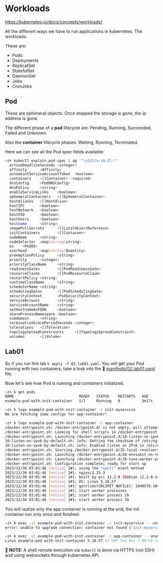 # Workloads
https://kubernetes.io/docs/concepts/workloads/

All the different ways we have to run applications in kubernetes. The workloads.

These are:
- Pods
- Deployments
- ReplicatSet
- StatefulSet
- DaemonSet
- Jobs
- CronJobs

## Pod
These are ephimeral objects. Once stopped the storage is gone, the ip address is gone.

The different phase of a **pod** lifecycle are: Pending, Running, Succeeded, Failed and Unknown.

Also the **container** lifecycle phases: Waiting, Running, Terminated.

Here we can see all the Pod spec fields available:
```bash
~z➤ kubectl explain pod.spec | ag '^\s{2}[a-zA-Z].*'
  activeDeadlineSeconds <integer>
  affinity      <Affinity>
  automountServiceAccountToken  <boolean>
  containers    <[]Container> -required-
  dnsConfig     <PodDNSConfig>
  dnsPolicy     <string>
  enableServiceLinks    <boolean>
  ephemeralContainers   <[]EphemeralContainer>
  hostAliases   <[]HostAlias>
  hostIPC       <boolean>
  hostNetwork   <boolean>
  hostPID       <boolean>
  hostUsers     <boolean>
  hostname      <string>
  imagePullSecrets      <[]LocalObjectReference>
  initContainers        <[]Container>
  nodeName      <string>
  nodeSelector  <map[string]string>
  os    <PodOS>
  overhead      <map[string]Quantity>
  preemptionPolicy      <string>
  priority      <integer>
  priorityClassName     <string>
  readinessGates        <[]PodReadinessGate>
  resourceClaims        <[]PodResourceClaim>
  restartPolicy <string>
  runtimeClassName      <string>
  schedulerName <string>
  schedulingGates       <[]PodSchedulingGate>
  securityContext       <PodSecurityContext>
  serviceAccount        <string>
  serviceAccountName    <string>
  setHostnameAsFQDN     <boolean>
  shareProcessNamespace <boolean>
  subdomain     <string>
  terminationGracePeriodSeconds <integer>
  tolerations   <[]Toleration>
  topologySpreadConstraints     <[]TopologySpreadConstraint>
  volumes       <[]Volume>
```

## Lab01
So if you run this lab `k apply -f 02.lab01.yaml`. You will get your Pod running with two containers, take a look into the :link: [manifests/02.lab01.yaml](manifests/02.lab01.yaml) file.

Now let's see how Pod is running and containers initialized.
```bash
~z➤ k get pods
NAME                              READY   STATUS    RESTARTS   AGE
example-pod-with-init-container   1/1     Running   0          3m17s

~z➤ k logs example-pod-with-init-container -c init-myservice
We are fetching some configs for app-container!

~z➤ k logs example-pod-with-init-container -c app-container
/docker-entrypoint.sh: /docker-entrypoint.d/ is not empty, will attempt to perform configuration
/docker-entrypoint.sh: Looking for shell scripts in /docker-entrypoint.d/
/docker-entrypoint.sh: Launching /docker-entrypoint.d/10-listen-on-ipv6-by-default.sh
10-listen-on-ipv6-by-default.sh: info: Getting the checksum of /etc/nginx/conf.d/default.conf
10-listen-on-ipv6-by-default.sh: info: Enabled listen on IPv6 in /etc/nginx/conf.d/default.conf
/docker-entrypoint.sh: Sourcing /docker-entrypoint.d/15-local-resolvers.envsh
/docker-entrypoint.sh: Launching /docker-entrypoint.d/20-envsubst-on-templates.sh
/docker-entrypoint.sh: Launching /docker-entrypoint.d/30-tune-worker-processes.sh
/docker-entrypoint.sh: Configuration complete; ready for start up
2023/12/30 03:01:46 [notice] 1#1: using the "epoll" event method
2023/12/30 03:01:46 [notice] 1#1: nginx/1.25.3
2023/12/30 03:01:46 [notice] 1#1: built by gcc 12.2.0 (Debian 12.2.0-14)
2023/12/30 03:01:46 [notice] 1#1: OS: Linux 5.10.57
2023/12/30 03:01:46 [notice] 1#1: getrlimit(RLIMIT_NOFILE): 1048576:1048576
2023/12/30 03:01:46 [notice] 1#1: start worker processes
2023/12/30 03:01:46 [notice] 1#1: start worker process 29
2023/12/30 03:01:46 [notice] 1#1: start worker process 30
```

You will realize only the app container is running at the end, the init container run only once and finished:
```bash
~z➤ k exec -it example-pod-with-init-container -c init-myservice -- uname -a
error: unable to upgrade connection: container not found ("init-myservice")

~z➤ k exec -it example-pod-with-init-container -c app-container -- uname -a
Linux example-pod-with-init-container 5.10.57 #1 SMP Tue Nov 7 06:51:54 UTC 2023 x86_64 GNU/Linux
```

:eyes: **NOTE:** A shell remote execution via `kubectl` is done via HTTPS (not SSH) and using websockets through kubernetes API.
